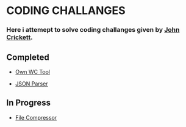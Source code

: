 # CODING CHALLANGES

### Here i attemept to solve coding challanges given by [John Crickett](https://codingchallenges.fyi/).

## Completed

 - [Own WC Tool](https://github.com/neoandmatrix/wctool)

 - [JSON Parser](https://github.com/neoandmatrix/json_parser)   
## In Progress

 - [File Compressor]() 